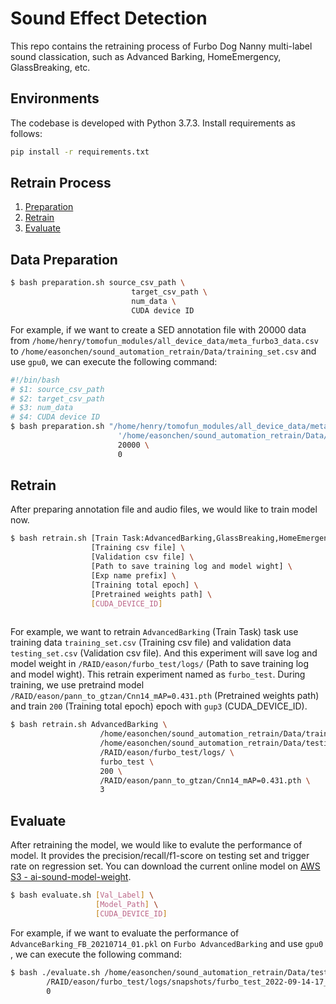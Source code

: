 # Sound Effect Detection

This repo contains the retraining process of Furbo Dog Nanny multi-label sound classication, such as Advanced Barking, HomeEmergency, GlassBreaking, etc.

## Environments

The codebase is developed with Python 3.7.3. Install requirements as follows:

```bash
pip install -r requirements.txt
```

## Retrain Process

1. [Preparation](#data-preparation)
2. [Retrain](#retrain)
3. [Evaluate](#evaluate)

## Data Preparation

```bash
$ bash preparation.sh source_csv_path \
                           target_csv_path \
                           num_data \
                           CUDA device ID
```

For example, if we want to create a SED annotation file with 20000 data from `/home/henry/tomofun_modules/all_device_data/meta_furbo3_data.csv` to `/home/easonchen/sound_automation_retrain/Data/training_set.csv` and use `gpu0`, we can execute the following command:

```bash
#!/bin/bash
# $1: source_csv_path
# $2: target_csv_path
# $3: num_data
# $4: CUDA device ID
$ bash preparation.sh "/home/henry/tomofun_modules/all_device_data/meta_furbo3_data.csv"\
                        '/home/easonchen/sound_automation_retrain/Data/training_set.csv' \
                        20000 \
                        0
```

## Retrain

After preparing annotation file and audio files, we would like to train model now. 

```bash
$ bash retrain.sh [Train Task:AdvancedBarking,GlassBreaking,HomeEmergency,HomeEmergency_JP,FCN,Integrate] \
                  [Training csv file] \
                  [Validation csv file] \
                  [Path to save training log and model wight] \
                  [Exp name prefix] \
                  [Training total epoch] \ 
                  [Pretrained weights path] \
                  [CUDA_DEVICE_ID]
        

```




For example, we want to retrain `AdvancedBarking` (Train Task) task use training data `training_set.csv` (Training csv file) and validation data `testing_set.csv` (Validation csv file). And this experiment will save log and model weight in `/RAID/eason/furbo_test/logs/` (Path to save training log and model wight). 
This retrain experiment named as `furbo_test`. During training, we use pretraind model `/RAID/eason/pann_to_gtzan/Cnn14_mAP=0.431.pth` (Pretrained weights path) and train `200` (Training total epoch) epoch with `gup3` (CUDA_DEVICE_ID).

```bash
$ bash retrain.sh AdvancedBarking \ 
                    /home/easonchen/sound_automation_retrain/Data/training_set.csv \
                    /home/easonchen/sound_automation_retrain/Data/testing_set.csv \ 
                    /RAID/eason/furbo_test/logs/ \ 
                    furbo_test \ 
                    200 \ 
                    /RAID/eason/pann_to_gtzan/Cnn14_mAP=0.431.pth \ 
                    3
```

## Evaluate

After retraining the model, we would like to evalute the performance of model. It provides the precision/recall/f1-score on testing set and trigger rate on regression set. You can download the current online model on [AWS S3 - ai-sound-model-weight](https://s3.console.aws.amazon.com/s3/buckets/ai-sound-model-weight?region=us-east-1&prefix=AdvBarking/&showversions=false).

```bash
$ bash evaluate.sh [Val_Label] \
                   [Model_Path] \
                   [CUDA_DEVICE_ID]
```

For example, if we want to evaluate the performance of `AdvanceBarking_FB_20210714_01.pkl` on `Furbo AdvancedBarking` and use `gpu0` , we can execute the following command:

```bash
$ bash ./evaluate.sh /home/easonchen/sound_automation_retrain/Data/testing_set.csv \ 
        /RAID/eason/furbo_test/logs/snapshots/furbo_test_2022-09-14-17_57_lr-1e-04_optim-adamp_scheduler-cosine_spec_aug_/epoch_026_valloss_0.1220_valacc_0.9736_mAP_0.8489.pkl \ 
        0
```
